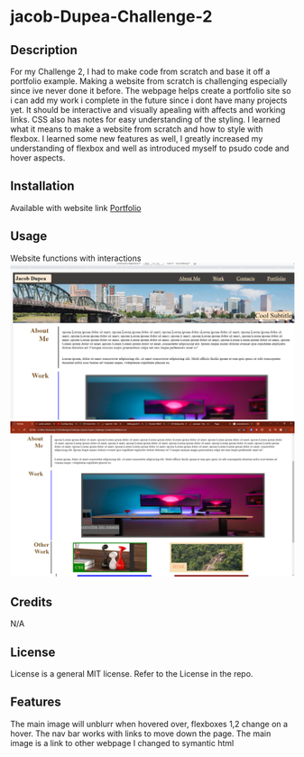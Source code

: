 # jacob-Dupea-Challenge-2
## Description
For my Challenge 2, I had to make code from scratch and base it off a portfolio example. Making a website from scratch is challenging especially since ive never done it before. The webpage helps create a portfolio site so i can add my work i complete in the future since i dont have many projects yet. It should be interactive and visually apealing with affects and working links.
CSS also has notes for easy understanding of the styling. 
I learned what it means to make a website from scratch and how to style with flexbox.
I learned some new features as well, I greatly increased my understanding of flexbox and well as introduced myself to psudo code and hover aspects.


## Installation

Available with website link
[Portfolio](https://dupeaj.github.io/jacob-Dupea-Challenge-2/)

## Usage

Website functions with interactions 
![ScreenShot](assets/photos/Portfolio-Page-with-blur.PNG?raw=true "portfolio Webpage with blur")
![ScreenShot](assets/photos/No-blur.png?raw=true "portfolio Webpage no blur")


## Credits

N/A

## License

License is a general MIT license. Refer to the License in the repo.

## Features

The main image will unblurr when hovered over, flexboxes 1,2 change on a hover. The nav bar works with links to move down the page.
The main image is a link to other webpage I changed to symantic html
